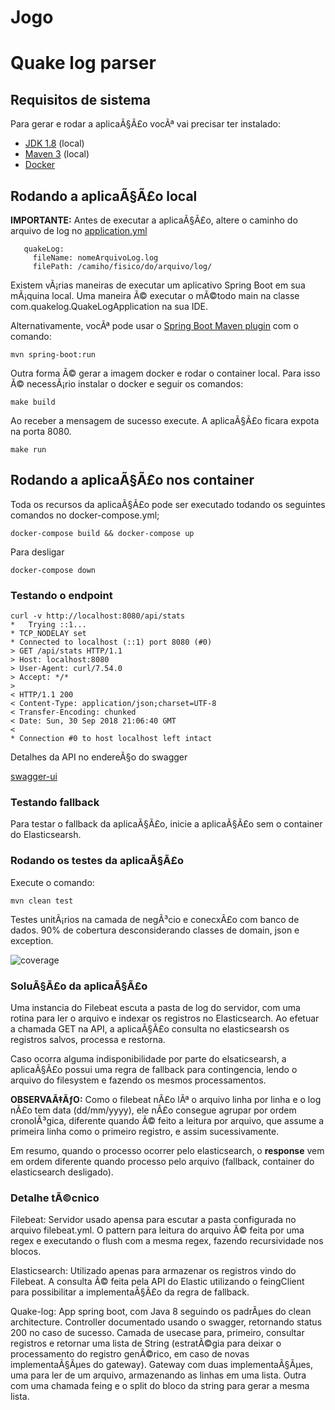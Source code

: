 # Jogo
# Quake log parser


## Requisitos de sistema

Para gerar e rodar a aplicaÃ§Ã£o vocÃª vai precisar ter instalado:

- [JDK 1.8](http://www.oracle.com/technetwork/java/javase/downloads/jdk8-downloads-2133151.html) (local)
- [Maven 3](https://maven.apache.org) (local)
- [Docker](https://docs.docker.com/)

## Rodando a aplicaÃ§Ã£o local

**IMPORTANTE:**
Antes de executar a aplicaÃ§Ã£o, altere o caminho do arquivo de log no [application.yml](./src/main/resources/application.yml)
```app:
   quakeLog:
     fileName: nomeArquivoLog.log
     filePath: /camiho/fisico/do/arquivo/log/
```
Existem vÃ¡rias maneiras de executar um aplicativo Spring Boot em sua mÃ¡quina local. Uma maneira Ã© executar o mÃ©todo main na classe com.quakelog.QuakeLogApplication na sua IDE.

Alternativamente, vocÃª pode usar o [Spring Boot Maven plugin](https://docs.spring.io/spring-boot/docs/current/reference/html/build-tool-plugins-maven-plugin.html) com o comando:

```shell
mvn spring-boot:run
```

Outra forma Ã© gerar a imagem docker e rodar o container local. Para isso Ã© necessÃ¡rio instalar o docker e seguir os comandos:

```shell
make build
```

Ao receber a mensagem de sucesso execute. A aplicaÃ§Ã£o ficara expota na porta 8080.

```shell
make run
```

## Rodando a aplicaÃ§Ã£o nos container

Toda os recursos da aplicaÃ§Ã£o pode ser executado todando os seguintes comandos no docker-compose.yml;

```
docker-compose build && docker-compose up
```

Para desligar
```
docker-compose down
``` 

### Testando o endpoint
```
curl -v http://localhost:8080/api/stats
*   Trying ::1...
* TCP_NODELAY set
* Connected to localhost (::1) port 8080 (#0)
> GET /api/stats HTTP/1.1
> Host: localhost:8080
> User-Agent: curl/7.54.0
> Accept: */*
> 
< HTTP/1.1 200 
< Content-Type: application/json;charset=UTF-8
< Transfer-Encoding: chunked
< Date: Sun, 30 Sep 2018 21:06:40 GMT
< 
* Connection #0 to host localhost left intact
```

Detalhes da API no endereÃ§o do swagger

[swagger-ui](http://localhost:8080/swagger-ui.html)

### Testando fallback
Para testar o fallback da aplicaÃ§Ã£o, inicie a aplicaÃ§Ã£o sem o container do Elasticsearsh.

### Rodando os testes da aplicaÃ§Ã£o
Execute o comando:
```
mvn clean test
```

Testes unitÃ¡rios na camada de negÃ³cio e conecxÃ£o com banco de dados.
90% de cobertura desconsiderando classes de domain, json e exception.

![coverage](./extras/coverage.png)

### SoluÃ§Ã£o da aplicaÃ§Ã£o

Uma instancia do Filebeat escuta a pasta de log do servidor, com uma rotina para ler o arquivo e indexar os registros no Elasticsearch.
Ao efetuar a chamada GET na API, a aplicaÃ§Ã£o consulta no elasticsearsh os registros salvos, processa e restorna.

Caso ocorra alguma indisponibilidade por parte do elsaticsearsh, a aplicaÃ§Ã£o possui uma regra de fallback para contingencia, lendo o arquivo do filesystem e fazendo os mesmos processamentos.

**OBSERVAÃ‡ÃƒO:** Como o filebeat nÃ£o lÃª o arquivo linha por linha e o log nÃ£o tem data (dd/mm/yyyy), ele nÃ£o consegue agrupar por ordem cronolÃ³gica, diferente quando Ã© feito a leitura por arquivo, que assume a primeira linha como o primeiro registro, e assim sucessivamente.

Em resumo, quando o processo ocorrer pelo elasticsearch, o **response** vem em ordem diferente quando processo pelo arquivo (fallback, container do elasticsearch desligado).

### Detalhe tÃ©cnico

Filebeat:
    Servidor usado apensa para escutar a pasta configurada no arquivo filebeat.yml. O pattern para leitura do arquivo Ã© feita por uma regex e executando o flush com a mesma regex, fazendo recursividade nos blocos.
    
Elasticsearch:
    Utilizado apenas para armazenar os registros vindo do Filebeat. A consulta Ã© feita pela API do Elastic utilizando o feingClient para possibilitar a implementaÃ§Ã£o da regra de fallback.
    
Quake-log:
    App spring boot, com Java 8 seguindo os padrÃµes do clean architecture.
    Controller documentado usando o swagger, retornando status 200 no caso de sucesso. 
    Camada de usecase para, primeiro, consultar registros e retornar uma lista de String (estratÃ©gia para deixar o processamento do registro genÃ©rico, em caso de novas implementaÃ§Ãµes do gateway).
    Gateway com duas implementaÃ§Ãµes, uma para ler de um arquivo, armazenando as linhas em uma lista. Outra com uma chamada feing e o split do bloco da string para gerar a mesma lista.